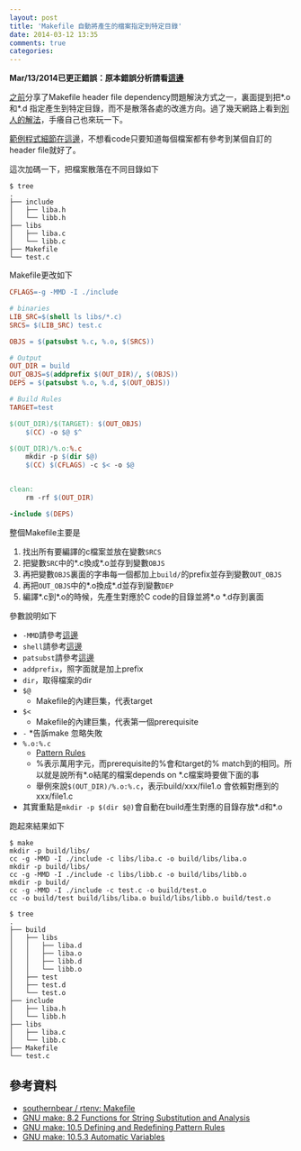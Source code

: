 ```yaml
---
layout: post
title: 'Makefile 自動將產生的檔案指定到特定目錄'
date: 2014-03-12 13:35
comments: true
categories: 
---
```

**Mar/13/2014已更正錯誤：原本錯誤分析請看[這邊](http://wen00072-blog.logdown.com/posts/184950-makefile-pattern-rules-little-attention)**

[之前](http://wen00072-blog.logdown.com/posts/183770-makefile-header-file-dependency-issues)分享了Makefile header file dependency問題解決方式之一，裏面提到把*.o 和*.d 指定產生到特定目錄，而不是散落各處的改進方向。過了幾天網路上看到[別人的解法](https://github.com/southernbear/rtenv/blob/master/Makefile)，手癢自己也來玩一下。

[範例程式細節在這邊](http://wen00072-blog.logdown.com/posts/203304-dry-test-file-template)，不想看code只要知道每個檔案都有參考到某個自訂的header file就好了。

<a name="tree"></a>

這次加碼一下，把檔案散落在不同目錄如下
```text tree view
$ tree
.
├── include
│   ├── liba.h
│   └── libb.h
├── libs
│   ├── liba.c
│   └── libb.c
├── Makefile
└── test.c
```

Makefile更改如下

```makefile Makefile
CFLAGS=-g -MMD -I ./include

# binaries
LIB_SRC=$(shell ls libs/*.c)
SRCS= $(LIB_SRC) test.c

OBJS = $(patsubst %.c, %.o, $(SRCS))

# Output
OUT_DIR = build
OUT_OBJS=$(addprefix $(OUT_DIR)/, $(OBJS))
DEPS = $(patsubst %.o, %.d, $(OUT_OBJS))

# Build Rules
TARGET=test

$(OUT_DIR)/$(TARGET): $(OUT_OBJS)
	$(CC) -o $@ $^

$(OUT_DIR)/%.o:%.c
	mkdir -p $(dir $@)
	$(CC) $(CFLAGS) -c $< -o $@


clean:
	rm -rf $(OUT_DIR)

-include $(DEPS)
```
整個Makefile主要是

1. 找出所有要編譯的c檔案並放在變數`SRCS`
2. 把變數`SRC`中的*.c換成*.o並存到變數`OBJS`
3. 再把變數`OBJS`裏面的字串每一個都加上`build/`的prefix並存到變數`OUT_OBJS`
4. 再把`OUT_OBJS`中的*.o換成*.d並存到變數`DEP`
5. 編譯*.c到*.o的時候，先產生對應於C code的目錄並將*.o *.d存到裏面

參數說明如下

* `-MMD`請參考[這邊](http://wen00072-blog.logdown.com/posts/183770-makefile-header-file-dependency-issues)
* `shell`請參考[這邊](http://wen00072-blog.logdown.com/posts/174562-makefile-with-command-results-examples)
* `patsubst`請參考[這邊](http://wen00072-blog.logdown.com/posts/183770-makefile-header-file-dependency-issues)
* `addprefix`，照字面就是加上prefix
* `dir`，取得檔案的dir
* `$@`
	* Makefile的內建巨集，代表target
* `$<`
	* Makefile的內建巨集，代表第一個prerequisite
* `-`
	*告訴make 忽略失敗
* `%.o:%.c`
	* [Pattern Rules](http://www.gnu.org/software/make/manual/make.html#Pattern-Rules)
  * %表示萬用字元，而prerequisite的%會和target的% match到的相同。所以就是說所有*.o結尾的檔案depends on *.c檔案時要做下面的事
  * 舉例來說`$(OUT_DIR)/%.o:%.c`，表示build/xxx/file1.o 會依賴對應到的xxx/file1.c
* 其實重點是`mkdir -p $(dir $@)`會自動在build產生對應的目錄存放*.d和*.o

跑起來結果如下
```text result
$ make
mkdir -p build/libs/
cc -g -MMD -I ./include -c libs/liba.c -o build/libs/liba.o
mkdir -p build/libs/
cc -g -MMD -I ./include -c libs/libb.c -o build/libs/libb.o
mkdir -p build/
cc -g -MMD -I ./include -c test.c -o build/test.o
cc -o build/test build/libs/liba.o build/libs/libb.o build/test.o

$ tree
.
├── build
│   ├── libs
│   │   ├── liba.d
│   │   ├── liba.o
│   │   ├── libb.d
│   │   └── libb.o
│   ├── test
│   ├── test.d
│   └── test.o
├── include
│   ├── liba.h
│   └── libb.h
├── libs
│   ├── liba.c
│   └── libb.c
├── Makefile
└── test.c

```

## 參考資料

* [southernbear / rtenv: Makefile](https://github.com/southernbear/rtenv/blob/master/Makefile)
* [GNU make: 8.2 Functions for String Substitution and Analysis](http://www.gnu.org/software/make/manual/make.html#Text-Functions)
* [GNU make: 10.5 Defining and Redefining Pattern Rules](http://www.gnu.org/software/make/manual/make.html#Pattern-Rules)
* [GNU make: 10.5.3 Automatic Variables](http://www.gnu.org/software/make/manual/make.html#Automatic-Variables)
